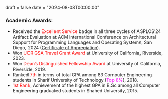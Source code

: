 draft = false
date = "2024-08-08T00:00:00"

### Academic Awards: 
- Received the <span style="color:red"> Excellent Service </span> badge in all three cycles of ASPLOS’24 Artifact Evaluation at ACM International Conference on Architectural Support for Programming Languages and Operating Systems, San Diego, 2024 ([Certificate of Appreciation](/uploads/AE-Certificate.pdf)).
- Won <span style="color:red"> UCR GSA Travel Grant Award </span> at University of California, Riverside, 2023.
- Won <span style="color:red"> Dean’s Distinguished Fellowship Award </span> at University of California, Riverside, 2019.
- Ranked <span style="color:red"> 7th </span> in terms of total GPA among 83 Computer Engineering students in Sharif University of Technology (<span style="color:magenta">Top 8%</span>), 2018.
- <span style="color:red"> 1st Rank</span>, Achievement of the highest GPA in B.Sc among all Computer Engineering graduated students in Shahed University, 2015.
<!-- - Admitted as an <span style="color:red"> Exceptional Talent </span> at Sharif University of Technology for M.Sc, 2015. -->

